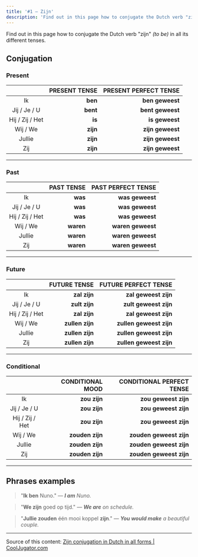 ```yaml
---
title: '#1 — Zijn'
description: 'Find out in this page how to conjugate the Dutch verb "zijn" (to be) in all its different tenses.'
---
```


Find out in this page how to conjugate the Dutch verb "zijn" _(to be)_ in all its different tenses.

## Conjugation

### Present

|                 | PRESENT TENSE | PRESENT PERFECT TENSE |
| :-------------: | ------------: | --------------------: |
|       Ik        |       **ben** |       **ben geweest** |
|  Jij / Je / U   |      **bent** |      **bent geweest** |
| Hij / Zij / Het |        **is** |        **is geweest** |
|    Wij / We     |      **zijn** |      **zijn geweest** |
|     Jullie      |      **zijn** |      **zijn geweest** |
|       Zij       |      **zijn** |      **zijn geweest** |

---

### Past

|                 | PAST TENSE | PAST PERFECT TENSE |
| :-------------: | ---------: | -----------------: |
|       Ik        |    **was** |    **was geweest** |
|  Jij / Je / U   |    **was** |    **was geweest** |
| Hij / Zij / Het |    **was** |    **was geweest** |
|    Wij / We     |  **waren** |  **waren geweest** |
|     Jullie      |  **waren** |  **waren geweest** |
|       Zij       |  **waren** |  **waren geweest** |

---

### Future

|                 |    FUTURE TENSE |    FUTURE PERFECT TENSE |
| :-------------: | --------------: | ----------------------: |
|       Ik        |    **zal zijn** |    **zal geweest zijn** |
|  Jij / Je / U   |   **zult zijn** |   **zult geweest zijn** |
| Hij / Zij / Het |    **zal zijn** |    **zal geweest zijn** |
|    Wij / We     | **zullen zijn** | **zullen geweest zijn** |
|     Jullie      | **zullen zijn** | **zullen geweest zijn** |
|       Zij       | **zullen zijn** | **zullen geweest zijn** |

---

### Conditional

|                 | CONDITIONAL MOOD | CONDITIONAL PERFECT TENSE |
| :-------------: | ---------------: | ------------------------: |
|       Ik        |     **zou zijn** |      **zou geweest zijn** |
|  Jij / Je / U   |     **zou zijn** |      **zou geweest zijn** |
| Hij / Zij / Het |     **zou zijn** |      **zou geweest zijn** |
|    Wij / We     |  **zouden zijn** |   **zouden geweest zijn** |
|     Jullie      |  **zouden zijn** |   **zouden geweest zijn** |
|       Zij       |  **zouden zijn** |   **zouden geweest zijn** |

---

## Phrases examples

> "**Ik ben** Nuno."
> _— **I am** Nuno._

> "**We zijn** goed op tijd."
> _— **We are** on schedule._

> "**Jullie zouden** één mooi koppel **zijn**."
> _— **You would make** a beautiful couple._

---

Source of this content: [Zijn conjugation in Dutch in all forms | CoolJugator.com](https://cooljugator.com/nl/zijn)
